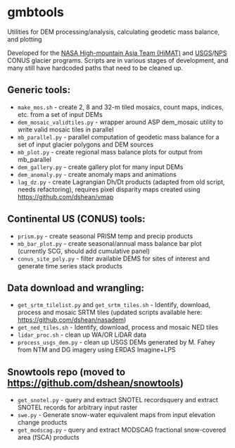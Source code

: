 # gmbtools
Utilities for DEM processing/analysis, calculating geodetic mass balance, and plotting

Developed for the [NASA High-mountain Asia Team (HiMAT)](http://himat.org/) and [USGS](https://www2.usgs.gov/climate_landuse/clu_rd/glacierstudies/)/[NPS](https://science.nature.nps.gov/im/units/nccn/monitor/glaciers.cfm) CONUS glacier programs. Scripts are in various stages of development, and many still have hardcoded paths that need to be cleaned up.

## Generic tools:
- `make_mos.sh` - create 2, 8 and 32-m tiled mosaics, count maps, indices, etc. from a set of input DEMs
- `dem_mosaic_validtiles.py` - wrapper around ASP dem_mosaic utility to write valid mosaic tiles in parallel
- `mb_parallel.py` - parallel computation of geodetic mass balance for a set of input glacier polygons and DEM sources
- `mb_plot.py` - create regional mass balance plots for output from mb_parallel
- `dem_gallery.py` - create gallery plot for many input DEMs
- `dem_anomaly.py` - create anomaly maps and animations
- `lag_dz.py` - create Lagrangian Dh/Dt products (adapted from old script, needs refactoring), requires pixel disparity maps created using https://github.com/dshean/vmap

## Continental US (CONUS) tools:
- `prism.py` - create seasonal PRISM temp and precip products
- `mb_bar_plot.py` - create seasonal/annual mass balance bar plot (currently SCG, should add cumulative panel)
- `conus_site_poly.py` - filter available DEMS for sites of interest and generate time series stack products

## Data download and wrangling:
- `get_srtm_tilelist.py` and `get_srtm_tiles.sh` - Identify, download, process and mosaic SRTM tiles (updated scripts available here: https://github.com/dshean/nasadem)
- `get_ned_tiles.sh` - Identify, download, process and mosaic NED tiles
- `lidar_proc.sh` - clean up WA/OR LiDAR data
- `process_usgs_dem.py` - clean up USGS DEMs generated by M. Fahey from NTM and DG imagery using ERDAS Imagine+LPS

## Snowtools repo (moved to https://github.com/dshean/snowtools)
- `get_snotel.py` - query and extract SNOTEL recordsquery and extract SNOTEL records for arbitrary input raster
- `swe.py` - Generate snow-water equivalent maps from input elevation change products
- `get_modscag.py` - query and extract MODSCAG fractional snow-covered area (fSCA) products
